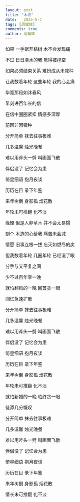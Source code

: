 ```yaml
---
layout: post
title: "木纹"
date:   2025-5-7
tags: [周耀辉]
comments: true
author: 周耀辉
---
```


如果 一手锯开枯树 木不会发现痛

不过 日日浇水的我 觉得被挖空

如果必须结束关系 难扮成从未栽种

让我数着年轮 这些年轮 我的心会痛

毕竟那段如沐春风

早刻进百年长的信

在信中圈圈紧扣 情感多深厚

前因非因错种

分开简单 抹去往事极难

几多温馨 烛光晚餐

难以用斧头一劈 叫画面飞散

伴侣没了 记忆会为患

倚星细语 抱月夜谈

历历在目 录下年鉴

来年树倒 身影孤 烟花散

年轮未可推翻 化不淡

缘悭 但是人非草木 并不会太易惯

刻个 木造的心给我 痛苦未会减

情愿 旧事连根一拔 忘灭如燃尽的炭

但我数着年轮 几圈年轮 已经湿了眼

分手与又平复之间

少不过百年零一晚

就怕翻风的一晚 回首贪一眼

回忆急速扩散

分开简单 抹去往事极难

几多温馨 烛光晚餐

难以用斧头一劈 叫画面飞散

伴侣没了 记忆会为患

倚星细语 抱月夜谈

历历在目 录下年鉴

来年树倒 身影孤 烟花散

年轮未可推翻 化不淡

就怕新婚的一晚 临终贪一眼

徒添几分慨叹

分开简单 抹去往事极难

几多温馨 烛光晚餐

难以用斧头一劈 叫画面飞散

伴侣没了 记忆会为患

倚星细语 抱月夜谈

历历在目 录下年鉴

来年树倒 身影孤 烟花散

情长未可推翻 化不淡
